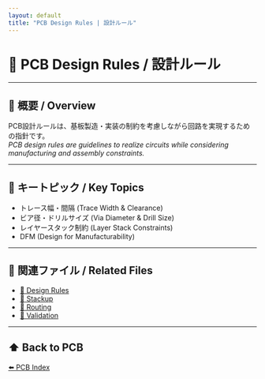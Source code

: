 ```yaml
---
layout: default
title: "PCB Design Rules | 設計ルール"
---
```


# 📐 PCB Design Rules / 設計ルール

---

## 📑 概要 / Overview
PCB設計ルールは、基板製造・実装の制約を考慮しながら回路を実現するための指針です。  
*PCB design rules are guidelines to realize circuits while considering manufacturing and assembly constraints.*

---

## 🔑 キートピック / Key Topics
- トレース幅・間隔 (Trace Width & Clearance)  
- ビア径・ドリルサイズ (Via Diameter & Drill Size)  
- レイヤースタック制約 (Layer Stack Constraints)  
- DFM (Design for Manufacturability)  

---

## 📂 関連ファイル / Related Files
- [📄 Design Rules](./design_rules.md)  
- [📄 Stackup](./stackup.md)  
- [📄 Routing](./routing.md)  
- [📄 Validation](./validation.md)  

---

## ⬆️ Back to PCB
[⬅️ PCB Index](./README.md)
